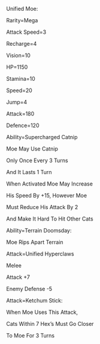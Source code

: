 Unified Moe:

Rarity=Mega

Attack Speed=3

Recharge=4

Vision=10

HP=1150

Stamina=10

Speed=20

Jump=4

Attack=180

Defence=120

Ability=Supercharged Catnip

Moe May Use Catnip

Only Once Every 3 Turns

And It Lasts 1 Turn

When Activated Moe May Increase 

His Speed By +15, However Moe

Must Reduce His Attack By 2

And Make It Hard To Hit Other Cats

Ability=Terrain Doomsday:

Moe Rips Apart Terrain

Attack=Unified Hyperclaws

Melee

Attack +7

Enemy Defense -5

Attack=Ketchum Stick:

When Moe Uses This Attack,

Cats Within 7 Hex’s Must Go Closer

To Moe For 3 Turns
